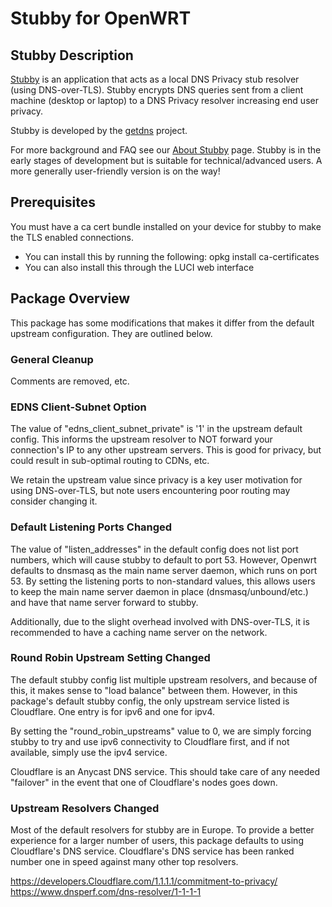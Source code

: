 # Stubby for OpenWRT

## Stubby Description
[Stubby](https://dnsprivacy.org/wiki/display/DP/DNS+Privacy+Daemon+-+Stubby) is an application that acts as a local DNS Privacy stub resolver (using DNS-over-TLS). Stubby encrypts DNS queries sent from a client machine (desktop or laptop) to a DNS Privacy resolver increasing end user privacy.

Stubby is developed by the [getdns](http://getdnsapi.net/) project.

For more background and FAQ see our [About Stubby](https://dnsprivacy.org/wiki/display/DP/About+Stubby) page. Stubby is in the early stages of development but is suitable for technical/advanced users. A more generally user-friendly version is on the way!

## Prerequisites

You must have a ca cert bundle installed on your device for stubby to make the TLS enabled connections.

- You can install this by running the following: opkg install ca-certificates
- You can also install this through the LUCI web interface

## Package Overview
This package has some modifications that makes it differ from the default upstream configuration. They are outlined below.

### General Cleanup
Comments are removed, etc.

### EDNS Client-Subnet Option
The value of "edns_client_subnet_private" is '1' in the upstream default config. This informs the upstream resolver to NOT forward your connection's IP to any other upstream servers. This is good for privacy, but could result in sub-optimal routing to CDNs, etc.

We retain the upstream value since privacy is a key user motivation for using DNS-over-TLS, but note users encountering poor routing may consider changing it.

### Default Listening Ports Changed
The value of "listen_addresses" in the default config does not list port numbers, which will cause stubby to default to port 53. However, Openwrt defaults to dnsmasq as the main name server daemon, which runs on port 53. By setting the listening ports to non-standard values, this allows users to keep the main name server daemon in place (dnsmasq/unbound/etc.) and have that name server forward to stubby.

Additionally, due to the slight overhead involved with DNS-over-TLS, it is recommended to have a caching name server on the network.

### Round Robin Upstream Setting Changed

The default stubby config list multiple upstream resolvers, and because of this, it makes sense to "load balance" between them. However, in this package's default stubby config, the only upstream service listed is Cloudflare. One entry is for ipv6 and one for ipv4.

By setting the "round_robin_upstreams" value to 0, we are simply forcing stubby to try and use ipv6 connectivity to Cloudflare first, and if not available, simply use the ipv4 service.

Cloudflare is an Anycast DNS service. This should take care of any needed "failover" in the event that one of Cloudflare's nodes goes down.

### Upstream Resolvers Changed

Most of the default resolvers for stubby are in Europe. To provide a better experience for a larger number of users, this package defaults to using Cloudflare's DNS service. Cloudflare's DNS service has been ranked number one in speed against many other top resolvers.

https://developers.Cloudflare.com/1.1.1.1/commitment-to-privacy/
https://www.dnsperf.com/dns-resolver/1-1-1-1
